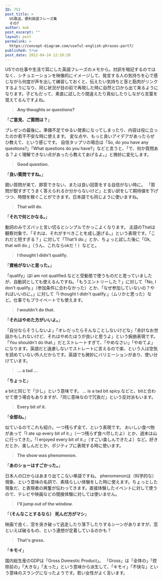 ```yaml
---
ID: 753
post_title: >
  US直送、便利英語フレーズ集
  その7
author: mak
post_excerpt: ""
layout: post
permalink: >
  https://concept-diagram.com/useful-english-phrases-part7/
published: true
post_date: 2012-04-24 12:20:20
---
```

USでの仕事や生活で耳にした英語フレーズのメモから。対訳を暗記するのではなく、シチュエーションを映像的にイメージして、発言する人の気持ちを心で感じながら何度が声を出して練習しておくと、伝えたい気持ちと音と筋肉がリンクするようになり、同じ状況が目の前で再現した時に自然と口から出て来るようになります。子どもだって、素直に試したり間違えたり真似したりしながら言葉を覚えてるんですよね。
<blockquote><strong>Any thoughts or questions?</strong></blockquote>
「<strong>ご意見、ご質問は？</strong>」

プレゼンの最後に。準備不足でゆるい発表になってしまったり、内容は役に立ったのか若干不安な時に使えます。 変な点や、もっと良いアイデアがあったらぜひ教えて、という感じです。
自信タップリの場合は「So, do you have any questions?」「What questions do you have?」などと言うと、「で、何か質問ある？よく理解できない点があったら教えてあげるよ。」と微妙に変化します。
<blockquote><strong>Good question.</strong></blockquote>
「<strong>良い質問ですね。</strong>」

鋭い質問が来て、即答できない、または良い回答をする自信がない時に。
「質問が鋭すぎてうまく答えられるか分からないけど」と言い訳をして期待値を下げつつ、時間を稼ぐことができます。日本語でも同じように使いますね。
<blockquote><strong>That will do.</strong></blockquote>
「<strong>それで何とかなる。</strong>」

動詞のみでズバッと言い切るとシンプルでかっこよくなります。
主語のThatは観察対象で、「それは、それがすべきことを成し遂げる。」という表現です。「これだと短すぎる？」に対して「That'll do.」とか、ちょっと試した後に「Ok, that will do.」（うん、これならokだ！）などと。
<blockquote><strong>I thought I didn't qualify.</strong></blockquote>
「<strong>資格がないと思った。</strong>」

「qualify」はI am not qualified.などと受動態で使うものだと思っていましたが、自動詞としても使えるんですね。「もうエントリーした？」に対して「No, I don't qualify.」（参加条件に合わなかった）とか、「なぜ参加していないの？やればいいのに。」に対して「I thought I didn't qualify.」（ムリかと思った）など。仕事でもプライベートでも使えます。
<blockquote><strong>I wouldn't do that.</strong></blockquote>
「<strong>それはやめた方がいいよ。</strong>」

「自分ならそうしないよ」「オレだったらそんなことしないけどな」「余計なお世話かもしれないけど、それはやめたほうが良いと思うよ」という婉曲表現です。「You shouldn't do that.」だとストレートすぎて、「やめなさい」「やめてよ」になります。英語だと遠慮しないでストレートに言えるので楽、という人は空気を読めていない外人だからです。英語でも微妙にバリエーションがあり、使い分けています。
<blockquote><strong>... a tad ...</strong></blockquote>
「<strong>ちょっと</strong>」

a bitと同じで「少し」という意味です。
... is a tad bit spicy.などと、bitと合わせて使う場合もありますが、「同じ意味なので冗長だ」という反対派もいます。
<blockquote><strong>Every bit of it.</strong></blockquote>
「<strong>全部ね。</strong>」

似ているのでこれも紹介。一つ残らず全て、という表現です。
おいしい食べ物があって「I ate up every bit of it.」（一つ残らず食べ尽したよ）とか、週末は山に行ってきた。「I enjoyed every bit of it.」（すごい楽しんできたよ）など。好きだとか、楽しんだとか、ポジティブに表現する時に使います。
<blockquote><strong>The show was phenomenon.</strong></blockquote>
「<strong>あのショーはすごかった。</strong>」

日本人の口からはあまり出てこない単語ですね。
phenomenonは（科学的な）現象、という意味の名詞で、素晴らしい体験をした時に使えます。ちょっとした現象だ、と表現者の興奮が伝わってきます。直接体験したイベントに対して使うので、テレビや映画などの間接体験に対しては使いません。
<blockquote><strong>I'll jump out of the window.</strong></blockquote>
「<strong>（そんなことするなら） 死んだ方がマシ</strong>」

映画で良く、窓を突き破って逃走したり落下したりするシーンがありますが、窓といえば破るもの、という連想が定着しているのかも？
<blockquote><strong>That's gross.</strong></blockquote>
「<strong>キモイ</strong>」

国内総生産のGDPは「Gross Domestic Product」。
「Gross」は「全体の」「控除前の」「大きな」「太った」という意味から派生して、「キモイ」「不快な」という意味のスラングになったようです。若い女性がよく言います。